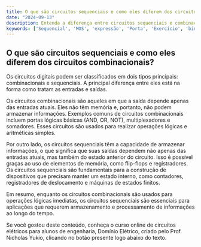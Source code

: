 ```yaml
---
title: O que são circuitos sequenciais e como eles diferem dos circuitos combinacionais?
date: "2024-09-13"
description: Entenda a diferença entre circuitos sequenciais e combinacionais no contexto dos circuitos digitais.
keywords: ['Sequencial', 'MOS', 'expressão', 'Porta', 'Exercício', 'binário', 'Lógico']
---
```


## O que são circuitos sequenciais e como eles diferem dos circuitos combinacionais?

Os circuitos digitais podem ser classificados em dois tipos principais: combinacionais e sequenciais. A principal diferença entre eles está na forma como tratam as entradas e saídas.

Os circuitos combinacionais são aqueles em que a saída depende apenas das entradas atuais. Eles não têm memória e, portanto, não podem armazenar informações. Exemplos comuns de circuitos combinacionais incluem portas lógicas básicas (AND, OR, NOT), multiplexadores e somadores. Esses circuitos são usados para realizar operações lógicas e aritméticas simples.

Por outro lado, os circuitos sequenciais têm a capacidade de armazenar informações, o que significa que suas saídas dependem não apenas das entradas atuais, mas também do estado anterior do circuito. Isso é possível graças ao uso de elementos de memória, como flip-flops e registradores. Os circuitos sequenciais são fundamentais para a construção de dispositivos que precisam manter um estado interno, como contadores, registradores de deslocamento e máquinas de estados finitos.

Em resumo, enquanto os circuitos combinacionais são usados para operações lógicas imediatas, os circuitos sequenciais são essenciais para aplicações que requerem armazenamento e processamento de informações ao longo do tempo.

Se você gostou deste conteúdo, conheça o curso online de circuitos elétricos para alunos de engenharia, Domínio Elétrico, criado pelo Prof. Nicholas Yukio, clicando no botão presente logo abaixo do texto.
